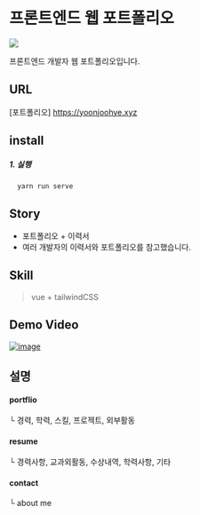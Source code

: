 # 프론트엔드 웹 포트폴리오
<img src="https://img.shields.io/badge/likes-100%2B-%23ff69b4"/>

프론트엔드 개발자 웹 포트폴리오입니다.

## URL
[포트폴리오] https://yoonjoohye.xyz

## install

##### 1. 실행
```
  yarn run serve
```

## Story

- 포트폴리오 + 이력서
- 여러 개발자의 이력서와 포트폴리오를 참고했습니다.


## Skill
> vue + tailwindCSS

## Demo Video
[![image](https://user-images.githubusercontent.com/26542929/89775359-973e7a00-db42-11ea-9943-2d57d54ff6a6.png)](https://i.imgur.com/pditetx.mp4)

## 설명
#### portflio
└ 경력, 학력, 스킬, 프로젝트, 외부활동

#### resume
└ 경력사항, 교과외활동, 수상내역, 학력사항, 기타

#### contact
└ about me
